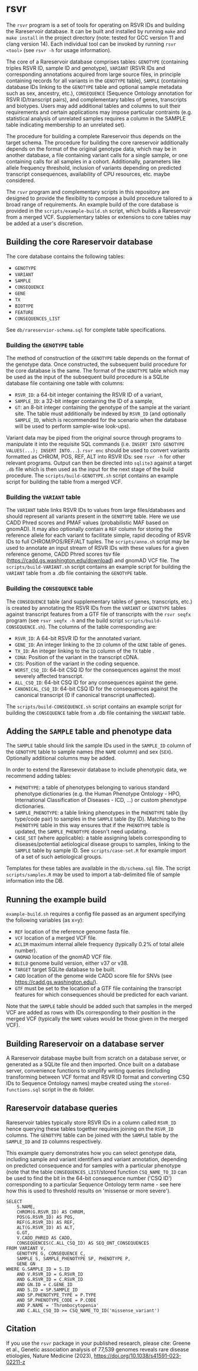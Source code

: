 # rsvr

The `rsvr` program is a set of tools for operating on RSVR IDs and building the Rareservoir database.
It can be built and installed by running `make` and `make install` in the project directory (note: tested for GCC version 11 and clang version 14).
Each individual tool can be invoked by running `rsvr <tool>` (see `rsvr -h` for usage information).

The core of a Rareservoir database comprises tables: `GENOTYPE` (containing triples RSVR ID, sample ID and genotype), `VARIANT` (RSVR IDs and corresponding annotations acquired from large source files, in principle containing records for all variants in the `GENOTYPE` table), `SAMPLE` (containing database IDs linking to the `GENOTYPE` table and optional sample metadata such as sex, ancestry, etc.), `CONSEQUENCE` (Sequence Ontology annotation for RSVR ID/transcript pairs), and complementary tables of genes, transcripts and biotypes. Users may add additional tables and columns to suit their requirements and certain applications may impose particular contraints (e.g. statistical analysis of unrelated samples requires a column in the SAMPLE table indicating membership to an unrelated set).

The procedure for building a complete Rareservoir thus depends on the target schema. The procedure for building the core rareservoir additionally depends on the format of the original genotype data, which may be in another database, a file containing variant calls for a single sample, or one containing calls for all samples in a cohort. Additionally, parameters like allele frequency threshold, inclusion of variants depending on predicted transcript consequences, availability of CPU resources, etc. maybe considered. 

The `rsvr` program and complementary scripts in this repository are designed to provide the flexibility to compose a build procedure tailored to a broad range of requirements. An example build of the core database is provided in the `scripts/example-build.sh` script, which builds a Rareservoir from a merged VCF. Supplementary tables or extensions to core tables may be added at a user's discretion.

## Building the core Rareservoir database

The core database contains the following tables: 
* `GENOTYPE`
* `VARIANT`
* `SAMPLE`
* `CONSEQUENCE`
* `GENE`
* `TX`
* `BIOTYPE`
* `FEATURE`
* `CONSEQUENCES_LIST`

See `db/rareservior-schema.sql` for complete table specifications.

### Building the `GENOTYPE` table

The method of construction of the `GENOTYPE` table depends on the format of the genotype data. Once constructed, the subsequent build procedure for the core database is the same. The format of the `GENOTYPE` table which may be used as the input of the subsequent build procedure is a SQLite database file containing one table with columns:
* `RSVR_ID`: a 64-bit integer containing the RSVR ID of a variant,
* `SAMPLE_ID`: a 32-bit integer containing the ID of a sample,
* `GT`: an 8-bit integer containing the genotype of the sample at the variant site.
The table must additionally be indexed by `RSVR_ID` (and optionally `SAMPLE_ID`, which is recommended for the scenario when the database will be used to perform sample-wise look-ups).

Variant data may be piped from the original source through programs to manipulate it into the requisite SQL commands (i.e. `INSERT INTO GENOTYPE VALUES(...); INSERT INTO...`). `rsvr enc` should be used to convert variants formatted as CHROM, POS, REF, ALT into RSVR IDs: see `rsvr -h` for other relevant programs. Output can then be directed into `sqlite3` against a target `.db` file which is then used as the input for the next stage of the build procedure. The `scripts/build-GENOTYPE.sh` script contains an example script for building the table from a merged VCF.

### Building the `VARIANT` table

The `VARIANT` table links RSVR IDs to values from large files/databases and should represent all variants present in the `GENOTYPE` table. Here we use CADD Phred scores and PMAF values (probabilistic MAF based on gnomAD). It may also optionally contain a `REF` column for storing the reference allele for each variant to facilitate simple, rapid decoding of RSVR IDs to full CHROM/POS/REF/ALT tuples. The `scripts/anno.sh` script may be used to annotate an input stream of RSVR IDs with these values for a given reference genome, CADD Phred scores tsv file (https://cadd.gs.washington.edu/download) and gnomAD VCF file. The `scripts/build-VARIANT.sh` script contains an example script for building the `VARIANT` table from a .db file containing the `GENOTYPE` table.


### Building the `CONSEQUENCE` table

The `CONSEQUENCE` table (and supplementary tables of genes, transcripts, etc.) is created by annotating the RSVR IDs from the `VARIANT` or `GENOTYPE` tables against transcript features from a GTF file of transcripts with the `rsvr seqfx` program (see `rsvr seqfx -h` and the build script `scripts/build-CONSEQUENCE.sh`). The columns of the table corresponding are:

* `RSVR_ID`: A 64-bit RSVR ID for the annotated variant.
* `GENE_ID`: An integer linking to the `ID` column of the `GENE` table of genes.
* `TX_ID`: An integer linking to the `ID` column of the `TX` table .
* `CDNA`: Position of the variant in the transcript cDNA.
* `CDS`: Position of the variant in the coding sequence.
* `WORST_CSQ_ID`: 64-bit CSQ ID for the consequences against the most severely affected transcript.
* `ALL_CSQ_ID`: 64-bit CSQ ID for any consequences against the gene.
* `CANONICAL_CSQ_ID`: 64-bit CSQ ID for the consequences against the canonical transcript (0 if canonical transcript unaffected).

The `scripts/build-CONSEQUENCE.sh` script contains an example script for building the `CONSEQUENCE` table from a .db file containing the `VARIANT` table.

## Adding the `SAMPLE` table and phenotype data

The `SAMPLE` table should link the sample IDs used in the `SAMPLE_ID` column of the `GENOTYPE` table to sample names (the `NAME` column) and sex (`SEX`). Optionally additional columns may be added. 

In order to extend the Raresevoir database to include phenotypic data, we recommend adding tables:
* `PHENOTYPE`: a table of phenotypes belonging to various standard phenotype dictionaries (e.g. the Human Phenotype Ontology - HPO, International Classification of Diseases - ICD, ...) or custom phenotype dictionaries.
* `SAMPLE_PHENOTYPE`: a table linking phenotypes in the `PHENOTYPE` table (by type/code pair) to samples in the `SAMPLE` table (by ID). Matching to the `PHENOTYPE` table in this way ensures that if the `PHENOTYPE` table is updated, the `SAMPLE_PHENOTYPE` doesn't need updating.
* `CASE_SET` (where applicable): a table assigning labels corresponding to diseases/potential aetiological disease groups to samples, linking to the `SAMPLE` table by sample ID. See `scripts/case-set.R` for example import of a set of such aetiological groups.

Templates for these tables are available in the `db/schema.sql` file. The script `scripts/samples.R` may be used to import a tab-delimited file of sample information into the DB.

## Running the example build

`example-build.sh` requires a config file passed as an argument specifying the following variables (as x=y):

* `REF` location of the reference genome fasta file.
* `VCF` location of a merged VCF file.
* `ACLIM` maximum internal allele frequency (typically 0.2% of total allele number).
* `GNOMAD` location of the gnomAD VCF file.
* `BUILD` genome build version, either v37 or v38.
* `TARGET` target SQLite database to be built.
* `CADD` location of the genome wide CADD score file for SNVs (see https://cadd.gs.washington.edu/).
* `GTF` must be set to the location of a GTF file containing the transcript features for which consequences should be predicted for each variant.

Note that the `SAMPLE` table should be added such that samples in the merged VCF are added as rows with IDs corresponding to their position in the merged VCF (typically the `NAME` values would be those given in the merged VCF).

## Building Rareservoir on a database server

A Rareservoir database maybe built from scratch on a database server, or generated as a SQLite file and then imported. Once built on a database server, convenience functions to simplify writing queries (including transforming between VCF format and RSVR ID format and converting CSQ IDs to Sequence Ontology names) maybe created using the `stored-functions.sql` script in the `db` folder.

## Rareservoir database queries

Rareservoir tables typically store RSVR IDs in a column called `RSVR_ID` hence querying these tables together requires joining on the `RSVR_ID` columns. The `GENOTYPE` table can be joined with the `SAMPLE` table by the `SAMPLE_ID` and `ID` columns respectively.

This example query demonstrates how you can select genotype data, including sample and variant identifiers and variant annotation, depending on predicted consequence and for samples with a particular phenotype (note that the table `CONSEQUENCES_LIST`/stored function `CSQ_NAME_TO_ID` can be used to find the bit in the 64-bit consequence number ('CSQ ID') corresponding to a particular Sequence Ontology term name - see here how this is used to threshold results on 'missense or more severe').

```
SELECT 
    S.NAME,
    CHROM(G.RSVR_ID) AS CHROM,
    POS(G.RSVR_ID) AS POS,
    REF(G.RSVR_ID) AS REF,
    ALT(G.RSVR_ID) AS ALT,
    G.GT,
    V.CADD_PHRED AS CADD,
    CONSEQUENCES(C.ALL_CSQ_ID) AS SEQ_ONT_CONSEQUENCES
FROM VARIANT V,
    GENOTYPE G, CONSEQUENCE C,
    SAMPLE S, SAMPLE_PHENOTYPE SP, PHENOTYPE P,
    GENE GN
WHERE G.SAMPLE_ID = S.ID 
    AND V.RSVR_ID = G.RSVR_ID
    AND G.RSVR_ID = C.RSVR_ID 
    AND GN.ID = C.GENE_ID
    AND S.ID = SP.SAMPLE_ID 
    AND SP.PHENOTYPE_TYPE = P.TYPE 
    AND SP.PHENOTYPE_CODE = P.CODE 
    AND P.NAME = 'Thrombocytopenia'
    AND C.ALL_CSQ_ID >= CSQ_NAME_TO_ID('missense_variant')
```

## Citation

If you use the `rsvr` package in your published research, please cite:
Greene et al., Genetic association analysis of 77,539 genomes reveals rare disease etiologies, Nature Medicine (2023), https://doi.org/10.1038/s41591-023-02211-z
